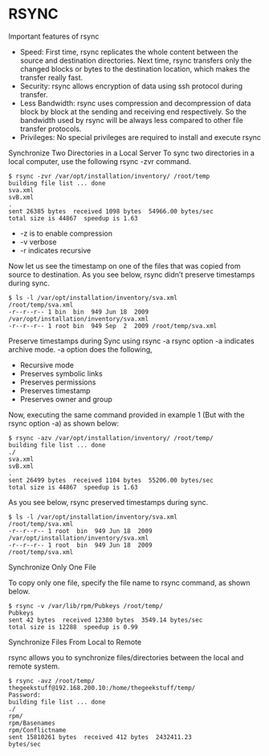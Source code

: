 # RSYNC

Important features of rsync
* Speed: First time, rsync replicates the whole content between the source and destination directories. Next time, rsync transfers only the changed blocks or bytes to the destination location, which makes the transfer really fast.
* Security: rsync allows encryption of data using ssh protocol during transfer.
* Less Bandwidth: rsync uses compression and decompression of data block by block at the sending and receiving end respectively. So the bandwidth used by rsync will be always less compared to other file transfer protocols.
* Privileges: No special privileges are required to install and execute rsync

Synchronize Two Directories in a Local Server
To sync two directories in a local computer, use the following rsync -zvr command.
```
$ rsync -zvr /var/opt/installation/inventory/ /root/temp
building file list ... done
sva.xml
svB.xml
.
sent 26385 bytes  received 1098 bytes  54966.00 bytes/sec
total size is 44867  speedup is 1.63
```
* -z is to enable compression
* -v verbose
* -r indicates recursive

Now let us see the timestamp on one of the files that was copied from source to destination. As you see below, rsync didn’t preserve timestamps during sync.
```
$ ls -l /var/opt/installation/inventory/sva.xml
/root/temp/sva.xml
-r--r--r-- 1 bin  bin  949 Jun 18  2009
/var/opt/installation/inventory/sva.xml
-r--r--r-- 1 root bin  949 Sep  2  2009 /root/temp/sva.xml
```

Preserve timestamps during Sync using rsync -a
rsync option -a indicates archive mode. -a option does the following,
* Recursive mode
* Preserves symbolic links
* Preserves permissions
* Preserves timestamp
* Preserves owner and group

Now, executing the same command provided in example 1 (But with the rsync option -a) as shown below:

```
$ rsync -azv /var/opt/installation/inventory/ /root/temp/
building file list ... done
./
sva.xml
svB.xml
.
sent 26499 bytes  received 1104 bytes  55206.00 bytes/sec
total size is 44867  speedup is 1.63
```

As you see below, rsync preserved timestamps during sync.
```
$ ls -l /var/opt/installation/inventory/sva.xml
/root/temp/sva.xml
-r--r--r-- 1 root  bin  949 Jun 18  2009
/var/opt/installation/inventory/sva.xml
-r--r--r-- 1 root  bin  949 Jun 18  2009
/root/temp/sva.xml
```

Synchronize Only One File

To copy only one file, specify the file name to rsync command, as shown below.
```
$ rsync -v /var/lib/rpm/Pubkeys /root/temp/
Pubkeys
sent 42 bytes  received 12380 bytes  3549.14 bytes/sec
total size is 12288  speedup is 0.99
```

Synchronize Files From Local to Remote

rsync allows you to synchronize files/directories between the local and remote system.

```
$ rsync -avz /root/temp/
thegeekstuff@192.168.200.10:/home/thegeekstuff/temp/
Password:
building file list ... done
./
rpm/
rpm/Basenames
rpm/Conflictname
sent 15810261 bytes  received 412 bytes  2432411.23
bytes/sec
```